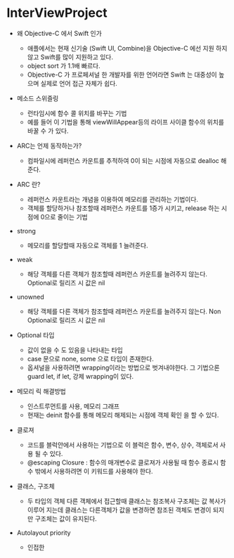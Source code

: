 # InterViewProject

* 왜 Objective-C 에서 Swift 인가
    * 애플에서는 현재 신기술 (Swift UI, Combine)을 Objective-C 에선 지원 하지 않고 Swift를 많이 지원하고 있다.
    * object sort 가 1.1배 빠르다.
    * Objective-C 가 프로페셔널 한 개발자를 위한 언어라면 Swift 는 대중성이 높으며 실제로 언어 접근 자체가 쉽다.
    
* 메소드 스위즐링
    * 런타임시에 함수 콜 위치를 바꾸는 기법
    * 예를 들어 이 기법을 통해 viewWillAppear등의 라이프 사이클 함수의 위치를 바꿀 수 가 있다.
    
* ARC는 언제 동작하는가?
    * 컴파일시에 레퍼런스 카운트를 추적하여 0이 되는 시점에 자동으로 dealloc 해준다.
    
* ARC 란?
    * 레퍼런스 카운트라는 개념을 이용하여 메모리를 관리하는 기법이다.
    * 객체를 할당하거나 참조할때 레퍼런스 카운트를 1증가 시키고, release 하는 시점에 0으로 줄이는 기법
    
* strong
    * 메모리를 할당할때 자동으로 객체를 1 늘려준다.
    
* weak 
    * 해당 객체를 다른 객체가 참조할때 레퍼런스 카운트를 늘려주지 않는다. Optional로 릴리즈 시 값은 nil
    
* unowned
    * 해당 객체를 다른 객체가 참조할때 레퍼런스 카운트를 늘려주지 않는다. Non Optional로 릴리즈 시 값은 nil
    
* Optional 타입
    * 값이 없을 수 도 있음을 나타내는 타입
    * case 문으로 none, some 으로 타입이 존재한다.
    * 옵셔널을 사용하려면 wrapping이라는 방법으로 벗겨내야한다. 그 기법으론 guard let, if let, 강제 wrapping이 있다.

* 메모리 릭 해결방법
    * 인스트루먼트를 사용, 메모리 그래프
    * 현재는 deinit 함수를 통해 메모리 해제되는 시점에 객체 확인 을 할 수 있다.
    
* 클로져
    * 코드를 블럭안에서 사용하는 기법으로 이 블럭은 함수, 변수, 상수, 객체로서 사용 될 수 있다.
    * @escaping Closure : 함수의 매개변수로 클로져가 사용될 때 함수 종료시 함수 밖에서 사용하려면 이 키워드를 사용해야 한다.
    
* 클래스, 구조체
    * 두 타입의 객체 다른 객체에서 접근할때 클래스는 참조복사 구조체는 값 복사가 이루어 지는데 클래스는 다른객체가 값을 변경하면 참조된 객체도 변경이 되지만 구조체는 값이 유지된다.
    
* Autolayout priority
    * 인접한 
